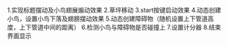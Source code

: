 1.实现标题摆动及小鸟翅展煽动效果 
2.草坪移动
3.start按键启动效果
4.动态创建小鸟，设置小鸟下落及翅膀摆动效果
5.动态创建障碍物（随机设置上下管道高度，上下管道中间的距离）
6.检测小鸟与障碍物是否碰撞上
7.设置计分器
8.结束界面显示